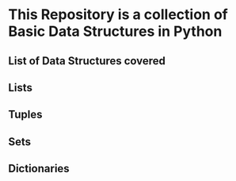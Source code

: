 # This Repository is a collection of Basic Data Structures in Python

## List of Data Structures covered
  ## Lists
  ## Tuples
  ## Sets
  ## Dictionaries
  ##
